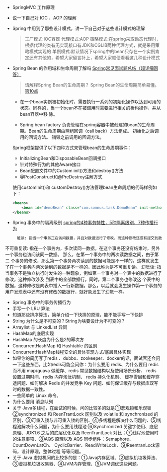- SpringMVC 工作原理
- 说一下自己对 IOC 、AOP 的理解
- Spring 中用到了那些设计模式，讲一下自己对于这些设计模式的理解
  >工厂模式:IOC容器
  代理模式:AOP
  策略模式:在spring采取动态代理时，根据代理的类有无实现接口有JDK和CGLIB两种代理方式，就是采用策略模式实现的
  单例模式:默认情况下spring中的bean只存在一个实例肯定还有其他的，希望大家留言补上，希望大家顺便看看这几种设计模式
- Spring Bean 的作用域和生命周期了解吗 [Spring常见面试题总结（超详细回答）](https://blog.csdn.net/a745233700/article/details/80959716)
  >请解释Spring Bean的生命周期？
  Spring Bean的生命周期简单易懂。[第10点](https://www.cnblogs.com/qlqwjy/p/7683890.html)
  - 在一个bean实例被初始化时，需要执行一系列的初始化操作以达到可用的状态。同样的，当一个bean不在被调用时需要进行相关的析构操作，并从bean容器中移      除。
  
  - Spring bean factory 负责管理在spring容器中被创建的bean的生命周期。Bean的生命周期由两组回调（call back）方法组成。
  初始化之后调用的回调方法。
  销毁之前调用的回调方法。
  
  Spring框架提供了以下四种方式来管理bean的生命周期事件：
  - InitializingBean和DisposableBean回调接口
  - 针对特殊行为的其他Aware接口
  - Bean配置文件中的Custom init()方法和destroy()方法
  - @PostConstruct和@PreDestroy注解方式
  
  使用customInit()和 customDestroy()方法管理bean生命周期的代码样例如下：
  
    ``` xml
    <beans>    
        <bean id="demoBean" class="com.somnus.task.DemoBean" init-method="customInit" destroy-method="customDestroy"></bean>    
    </beans>    
 
- Spring 事务中的隔离级别 [spring的4种事务特性，5种隔离级别，7种传播行为](https://blog.csdn.net/weixin_38070406/article/details/78157603)
  ``` xml
    脏读: 指当一个事务正在访问数据，并且对数据进行了修改，而这种修改还没有提交到数据库中，这时，另外一个事务也访问这个数据，然后使用了这个数据。因为  这个数据是还没有提交的数据， 那么另外一 个事务读到的这个数据是脏数据，依据脏数据所做的操作可能是不正确的。
不可重复读: 指在一个事务内，多次读同一数据。在这个事务还没有结束时，另外一个事务也访问该同一数据。 那么，在第一个事务中的两次读数据之间，由于第二    个事务的修改，那么第一个事务两次读到的数据可能是不一样的。这样就发生了在一个事务内两次读到的数据是不一样的，因此称为是不可重复读。
幻觉读: 指当事务不是独立执行时发生的一种现象，例如第一个事务对一个表中的数据进行了修改，这种修改涉及 到表中的全部数据行。同时，第二个事务也修改这   个表中的数据，这种修改是向表中插入一行新数据。那么，以后就会发生操作第一个事务的用户发现表中还有没有修改的数据行，就好象发生了幻觉一样。
- Spring 事务中的事务传播行为
- 手写一个 LRU 算法
- 知道那些排序算法，简单介绍一下快排的原理，能不能手写一下快排
- String 为什么是不可变的？String为啥要设计为不可变的？
- Arraylist 与 LinkedList 异同
- HashMap的底层实现
- HashMap 的长度为什么是2的幂次方
- ConcurrentHashMap 和 Hashtable 的区别
- ConcurrentHashMap线程安全的具体实现方式/底层具体实现
- 如果你的简历写了redis 、dubbo、zookeeper、docker的话，面试官还会问一下这些东西。比如redis可能会问你：为什么要用 redis、为什么要用 redis 而不用 map/guava 做缓存、redis 常见数据结构以及使用场景分析、 redis 设置过期时间、redis 内存淘汰机制、 redis 持久化机制、 缓存雪崩和缓存穿透问题、如何解决 Redis 的并发竞争 Key 问题、如何保证缓存与数据库双写时的数据一致性。
- 一些简单的 Linux 命令。
- 为什么要用 消息队列
- 关于 Java多线程，在面试的时候，问的比较多的就是①悲观锁和乐观锁②synchronized 和 ReenTrantLock 区别以及 volatile 和 synchronized 的区别，③可重入锁与非可重入锁的区别、④多线程是解决什么问题的、⑤线程池解决什么问题，为什么要用线程池 ⑥Synchronized 关键字使用、底层原理、JDK1.6 之后的底层优化以及 ReenTrantLock 对比；⑦线程池使用时的注意事项、⑧AQS 原理以及 AQS 同步组件：Semaphore、CountDownLatCh、 CyclicBarrier、ReadWriteLock、⑨ReentranLock源码，设计原理，整体过程 等等问题。
- 关于 Java 虚拟机问的比较多的是：①Java内存区域、②虚拟机垃圾算法、③虚拟机垃圾收集器、④JVM内存管理、⑤JVM调优这些问题。
